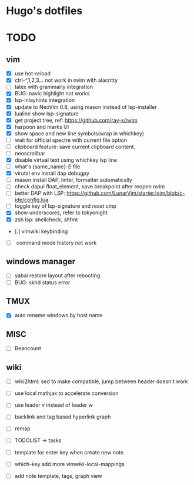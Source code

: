 # Hugo's dotfiles

# TODO

## vim

- [x] use hot-reload
- [x] ctrl-^,1,2,3... not work in nvim with alacritty
- [ ] latex with grammarly integration
- [x] BUG: navic highlight not works
- [x] lsp-inlayhints integration
- [x] update to NeoVim 0.8, using mason instead of lsp-installer
- [x] lualine show lsp-signature
- [x] get project tree, ref: https://github.com/ray-x/nvim
- [x] harpoon and marks UI
- [x] show space and new line symbols(wrap in whichkey)
- [ ] wait for official spectre with current file option
- [ ] clipboard feature: save current clipboard content.
- [ ] neoscrollbar
- [x] disable virtual text using whichkey lsp line
- [ ] what's {same_name}-E file
- [x] virutal env install dap debugpy
- [ ] mason install DAP, linter, formatter automatically
- [ ] check dapui float_element, save breakpoint after reopen nvim
- [ ] better DAP with LSP: https://github.com/LunarVim/starter.lvim/blob/c-ide/config.lua
- [ ] toggle key of lsp-signature and reset cmp
- [x] show underscores, refer to tokyonight
- [x] zsh lsp: shellcheck, shfmt
- [.] vimwiki keybinding
- [ ] <c-f> command mode history not work

## windows manager

- [ ] yabai restore layout after rebooting
- [ ] BUG: skhd status error

## TMUX

- [x] auto rename windows by host name

## MISC

- [ ] Beancount

## wiki
- [ ] wiki2html: sed to make compatible, jump between header doesn't work
- [ ] use local mathjax to accelerate conversion
- [ ] use leader v instead of leader w
- [ ] backlink and tag based hyperlink graph
- [ ] remap <Backspace>
- [ ] TODOLIST -> tasks
- [ ] template for enter key when create new note
- [ ] which-key add more vimwiki-local-mappings
- [ ] add note template, tags, graph view



